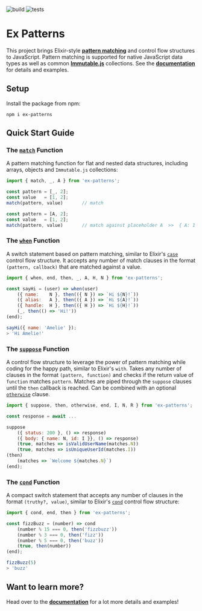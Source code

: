 ![build](https://github.com/moritzploss/ex-patterns/workflows/Build/badge.svg)
![tests](https://github.com/moritzploss/ex-patterns/workflows/Tests/badge.svg)

# Ex Patterns

This project brings Elixir-style [**pattern matching**](https://elixir-lang.org/getting-started/pattern-matching.html)
and control flow structures to JavaScript. Pattern matching is supported for
native JavaScript data types as well as common [**Immutable.js**](https://immutable-js.github.io/immutable-js/)
collections. See the [**documentation**](https://moritzploss.github.io/ex-patterns/#/) for details and examples.

## Setup

Install the package from npm:

    npm i ex-patterns

## Quick Start Guide

### The [`match`](https://moritzploss.github.io/ex-patterns/#/?id=the-match-function) Function

A pattern matching function for flat and nested data structures, including
arrays, objects and `Immutable.js` collections:

```javascript
import { match, _, A } from 'ex-patterns';

const pattern = [_, 2];
const value   = [1, 2];
match(pattern, value)       // match

const pattern = [A, 2];
const value   = [1, 2];
match(pattern, value)       // match against placeholder A  >>  { A: 1 }
```

### The [`when`](https://moritzploss.github.io/ex-patterns/#/?id=the-when-function) Function

A switch statement based on pattern matching, similar to Elixir's [`case`](https://elixir-lang.org/getting-started/case-cond-and-if.html#case)
control flow structure. It accepts any number of match
clauses in the format `(pattern, callback)` that are matched against a value.

```javascript
import { when, end, then, _, A, H, N } from 'ex-patterns';

const sayHi = (user) => when(user)
    ({ name:    N }, then(({ N }) => `Hi ${N}!`))
    ({ alias:   A }, then(({ A }) => `Hi ${A}!`))
    ({ handle:  H }, then(({ H }) => `Hi ${H}!`))
    (_, then(() => 'Hi!'))
(end);

sayHi({ name: 'Amelie' });
> 'Hi Amelie!'
```

### The [`suppose`](https://moritzploss.github.io/ex-patterns/#/?id=the-suppose-function) Function

A control flow structure to leverage the power of pattern matching while
coding for the happy path, similar to Elixir's `with`. Takes any number of
clauses in the format `(pattern, function)` and checks if the return value of
`function` matches `pattern`. Matches are piped through the `suppose` clauses
until the `then` callback is reached. Can be combined with an optional [`otherwise`](https://moritzploss.github.io/ex-patterns/#/?id=catching-errors) clause.

```javascript
import { suppose, then, otherwise, end, I, N, R } from 'ex-patterns';

const response = await ...

suppose
    ({ status: 200 }, () => response)
    ({ body: { name: N, id: I }}, () => response)
    (true, matches => isValidUserName(matches.N))
    (true, matches => isUniqueUserId(matches.I))
(then)
    (matches => `Welcome ${matches.N}`)
(end);
```

### The [`cond`](https://moritzploss.github.io/ex-patterns/#/?id=the-cond-function) Function

A compact switch statement that accepts any number of clauses in the format
`(truthy?, value)`, similar to Elixir's [`cond`](https://elixir-lang.org/getting-started/case-cond-and-if.html#cond)
control flow structure:

```javascript
import { cond, end, then } from 'ex-patterns';

const fizzBuzz = (number) => cond
    (number % 15 === 0, then('fizzbuzz'))
    (number % 3 === 0, then('fizz'))
    (number % 5 === 0, then('buzz'))
    (true, then(number))
(end);

fizzBuzz(5)
> 'buzz'
```

## Want to learn more?

Head over to the [**documentation**](https://moritzploss.github.io/ex-patterns/#/)
for a lot more details and examples!
